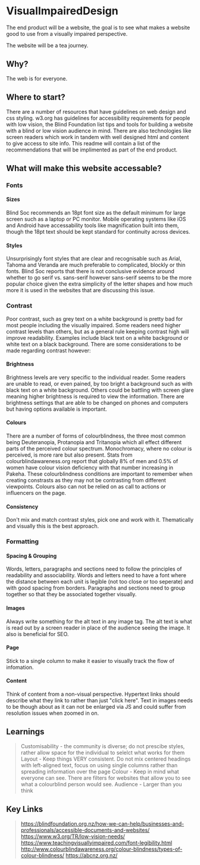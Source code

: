 # VisualImpairedDesign
The end product will be a website, the goal is to see what makes a website good to use from a visually impaired perspective.

The website will be a tea journey.

## Why?

The web is for everyone.

## Where to start?

There are a number of resources that have guidelines on web design and css styling. w3.org has guidelines for accessibility requirements for people with low vision, the Blind Foundation list tips and tools for building a website with a blind or low vision audience in mind. There are also technologies like screen readers which work in tandem with well designed html and content to give access to site info. This readme will contain a list of the recommendations that will be implimented as part of the end product.

## What will make this website accessable?

### Fonts

#### Sizes
Blind Soc recommends an 18pt font size as the default minimum for large screen such as a laptop or PC monitor. Mobile operating systems like iOS and Android have accessability tools like magnification built into them, though the 18pt text should be kept standard for continuity across devices.

#### Styles
Unsurprisingly font styles that are clear and recognisable such as Arial, Tahoma and Veranda are much preferable to complicated, blockly or thin fonts. Blind Soc reports that there is not conclusive evidence around whether to go serif vs. sans-serif however sans-serif seems to be the more popular choice given the extra simplicity of the letter shapes and how much more it is used in the websites that are discussing this issue.

### Contrast

Poor contrast, such as grey text on a white background is pretty bad for most people including the visually impaired. Some readers need higher contrast levels than others, but as a general rule keeping contrast high will improve readability. Examples include black text on a white background or white text on a black background. There are some considerations to be made regarding contrast however:

#### Brightness

Brightness levels are very specific to the individual reader. Some readers are unable to read, or even pained, by too bright a background such as with black text on a white background. Others could be battling with screen glare meaning higher brightness is required to view the information. There are brightness settings that are able to be changed on phones and computers but having options available is important.

#### Colours

There are a number of forms of colourblindness, the three most common being Deuteranopia, Protanopia and Tritanopia which all effect different parts of the perceived colour spectrum. Monochromacy, where no colour is perceived, is more rare but also present. Stats from colourblindawareness.org report that globally 8% of men and 0.5% of women have colour vision deficiency with that number increasing in Pakeha. These colourblindness conditions are important to remember when creating constrasts as they may not be contrasting from different viewpoints. Colours also can not be relied on as call to actions or influencers on the page.

#### Consistency

Don't mix and match contrast styles, pick one and work with it. Thematically and visually this is the best approach.

### Formatting

#### Spacing & Grouping

Words, letters, paragraphs and sections need to follow the principles of readability and associability. Words and letters need to have a font where the distance between each unit is legible (not too close or too seperate) and with good spacing from borders. Paragraphs and sections need to group together so that they be associated together visually.

#### Images

Always write something for the alt text in any image tag. The alt text is what is read out by a screen reader in place of the audience seeing the image. It also is beneficial for SEO.

#### Page

Stick to a single column to make it easier to visually track the flow of infomation.

#### Content

Think of content from a non-visual perspective. Hypertext links should describe what they link to rather than just "click here". Text in images needs to be though about as it can not be enlarged via JS and could suffer from resolution issues when zoomed in on.


## Learnings
> Customisability - the community is diverse; do not prescibe styles, rather allow space for the individual to selelct what works for them
> Layout - Keep things VERY consistent. Do not mix centered headings with left-aligned text, focus on using single columns rather than spreading information over the page
> Colour - Keep in mind what everyone can see. There are filters for websites that allow you to see what a colourblind person would see.
> Audience - Larger than you think

## Key Links
> https://blindfoundation.org.nz/how-we-can-help/businesses-and-professionals/accessible-documents-and-websites/
> https://www.w3.org/TR/low-vision-needs/
> https://www.teachingvisuallyimpaired.com/font-legibility.html
> http://www.colourblindawareness.org/colour-blindness/types-of-colour-blindness/
> https://abcnz.org.nz/

